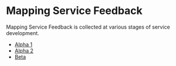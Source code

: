 <h1>Mapping Service Feedback</h1>

Mapping Service Feedback is collected at various stages of service development.

  * [Alpha 1](Alpha1.md)
  * [Alpha 2](Alpha2.md)
  * [Beta](Beta.md)